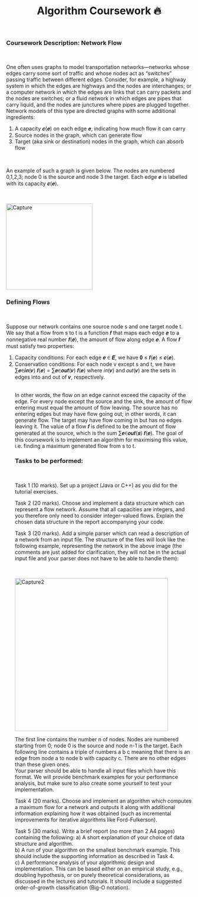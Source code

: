 <h1 align="center"> Algorithm Coursework 🔥 </h1> <br/>

<h3>Coursework Description: Network Flow</h3><br/>

<p>One often uses graphs to model transportation networks—networks whose edges carry some 
sort of traffic and whose nodes act as “switches” passing traffic between different edges. 
Consider, for example, a highway system in which the edges are highways and the nodes are 
interchanges; or a computer network in which the edges are links that can carry packets and 
the nodes are switches; or a fluid network in which edges are pipes that carry liquid, and the 
nodes are junctures where pipes are plugged together. 
Network models of this type are directed graphs with some additional ingredients: </p>

<ol>
<li>A capacity 𝒄(𝒆) on each edge 𝒆, indicating how much flow it can carry</li>
<li>Source nodes in the graph, which can generate flow</li>
<li>Target (aka sink or destination) nodes in the graph, which can absorb flow</li>
</ol><br/>

<p>An example of such a graph is given below. The nodes are numbered 0,1,2,3; node 0 is the 
source and node 3 the target. Each edge 𝒆 is labelled with its capacity 𝒄(𝒆).</p><br/>

<img width="234" alt="Capture" src="https://user-images.githubusercontent.com/66563618/114908631-e65b4e00-9e39-11eb-8595-211d41a0e610.PNG"><br/>

<h3>Defining Flows</h3><br/>

<p>Suppose our network contains one source node s and one target node t. We say that a flow
from s to t is a function 𝒇 that maps each edge 𝒆 to a nonnegative real number 𝒇(𝒆), the 
amount of flow along edge 𝒆. A flow 𝒇 must satisfy two properties:
<ol>
<li>Capacity conditions: For each edge 𝒆 ∈ 𝑬, we have 𝟎 ≤ 𝒇(𝒆) ≤ 𝒄(𝒆). </li>
<li>Conservation conditions: For each node v except s and t, we have 
∑𝒆∈𝒊𝒏(𝒗) 𝒇(𝒆) = ∑𝒆∈𝒐𝒖𝒕(𝒗) 𝒇(𝒆) where 𝑖𝑛(𝒗) and 𝑜𝑢𝑡(𝒗) are the sets in edges into 
and out of 𝒗, respectively.</li><br/>

<p>In other words, the flow on an edge cannot exceed the capacity of the edge. For every node 
except the source and the sink, the amount of flow entering must equal the amount of flow 
leaving. The source has no entering edges but may have flow going out; in other words, it can 
generate flow. The target may have flow coming in but has no edges leaving it. 
The value of a flow 𝒇 is defined to be the amount of flow generated at the source, which is 
the sum ∑𝒆∈𝒐𝒖𝒕(𝒔) 𝒇(𝒆). The goal of this coursework is to implement an algorithm for
maximising this value, i.e. finding a maximum generated flow from s to t.<br/>


<h3>Tasks to be performed:</h3><br/>

Task 1 (10 marks). Set up a project (Java or C++) as you did for the tutorial exercises. <br/>

Task 2 (20 marks). Choose and implement a data structure which can represent a flow 
network. Assume that all capacities are integers, and you therefore only need to consider 
integer-valued flows. Explain the chosen data structure in the report accompanying your 
code. <br/>

Task 3 (20 marks). Add a simple parser which can read a description of a network from an 
input file. The structure of the files will look like the following example, representing the 
network in the above image (the comments are just added for clarification, they will not be 
in the actual input file and your parser does not have to be able to handle them):</p><br/>

<img width="415" alt="Capture2" src="https://user-images.githubusercontent.com/66563618/114909190-8022fb00-9e3a-11eb-8e24-a4af51724631.PNG"><br/>


<p>The first line contains the number n of nodes. Nodes are numbered starting from 0; node 0 is 
the source and node n-1 is the target. Each following line contains a triple of numbers a b c
meaning that there is an edge from node a to node b with capacity c. There are no other edges 
than these given ones.<br/>
Your parser should be able to handle all input files which have this format. We will provide 
benchmark examples for your performance analysis, but make sure to also create some 
yourself to test your implementation.<br/>

Task 4 (20 marks). Choose and implement an algorithm which computes a maximum flow for 
a network and outputs it along with additional information explaining how it was obtained 
(such as incremental improvements for iterative algorithms like Ford-Fulkerson). <br/>

Task 5 (30 marks). Write a brief report (no more than 2 A4 pages) containing the following:
a) A short explanation of your choice of data structure and algorithm.<br/>
b) A run of your algorithm on the smallest benchmark example. This should include the 
supporting information as described in Task 4.<br/>
c) A performance analysis of your algorithmic design and implementation. This can be 
based either on an empirical study, e.g., doubling hypothesis, or on purely
theoretical considerations, as discussed in the lectures and tutorials. It should 
include a suggested order-of-growth classification (Big-O notation).
</p>

